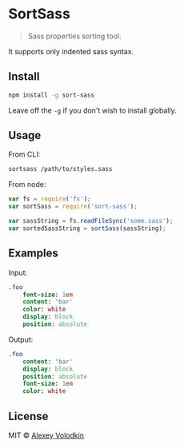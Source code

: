 # SortSass

> Sass properties sorting tool.

It supports only indented sass syntax.

## Install

```sh
npm install -g sort-sass
```

Leave off the `-g` if you don't wish to install globally.

## Usage

From CLI:
```sh
sortsass /path/to/styles.sass
```

From node:
```js
var fs = require('fs');
var sortSass = require('sort-sass');

var sassString = fs.readFileSync('some.sass');
var sortedSassString = sortSass(sassString);
```

## Examples

Input:

```sass
.foo
	font-size: 1em
	content: 'bar'
	color: white
	display: block
	position: absolute
```

Output:

```sass
.foo
	content: 'bar'
	display: block
	position: absolute
	font-size: 1em
	color: white
```

## License

MIT © [Alexey Volodkin](a@vldkn.net)
